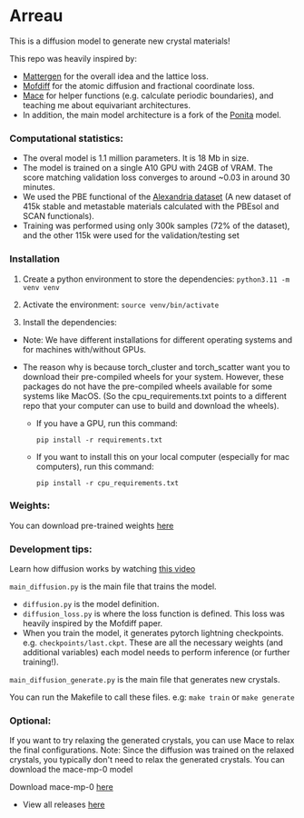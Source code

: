 # Arreau

This is a diffusion model to generate new crystal materials!

This repo was heavily inspired by:
- [Mattergen](https://arxiv.org/pdf/2312.03687.pdf) for the overall idea and the lattice loss.
- [Mofdiff](https://github.com/microsoft/MOFDiff) for the atomic diffusion and fractional coordinate loss.
- [Mace](https://github.com/ACEsuit/mace) for helper functions (e.g. calculate periodic boundaries), and teaching me about equivariant architectures.
- In addition, the main model architecture is a fork of the [Ponita](https://github.com/ebekkers/ponita/) model.

### Computational statistics:
- The overal model is 1.1 million parameters. It is 18 Mb in size.
- The model is trained on a single A10 GPU with 24GB of VRAM. The score matching validation loss converges to around ~0.03 in around 30 minutes.
- We used the PBE functional of the [Alexandria dataset](https://archive.materialscloud.org/record/2023.71) (A new dataset of 415k stable and metastable materials calculated with the PBEsol and SCAN functionals).
- Training was performed using only 300k samples (72% of the dataset), and the other 115k were used for the validation/testing set

### Installation

1. Create a python environment to store the dependencies:
`python3.11 -m venv venv`

2. Activate the environment:
`source venv/bin/activate`

3. Install the dependencies:
- Note: We have different installations for different operating systems and for machines with/without GPUs.
- The reason why is because torch_cluster and torch_scatter want you to download their pre-compiled wheels for your system. However, these packages do not have the pre-compiled wheels available for some systems like MacOS. (So the cpu_requirements.txt points to a different repo that your computer can use to build and download the wheels).

    - If you have a GPU, run this command:
        ```
        pip install -r requirements.txt
        ```

    - If you want to install this on your local computer (especially for mac computers), run this command:
        ```
        pip install -r cpu_requirements.txt
        ```

### Weights:

You can download pre-trained weights [here](https://drive.google.com/drive/folders/1y84gdxGfzeN-RU8DyVpPvCXop7Xf5slu)


### Development tips:
Learn how diffusion works by watching [this video](https://www.youtube.com/watch?v=wMmqCMwuM2Q)

`main_diffusion.py` is the main file that trains the model.
- `diffusion.py` is the model definition.
- `diffusion_loss.py` is where the loss function is defined. This loss was heavily inspired by the Mofdiff paper.
- When you train the model, it generates pytorch lightning checkpoints. e.g. `checkpoints/last.ckpt`. These are all the necessary weights (and additional variables) each model needs to perform inference (or further training!).

`main_diffusion_generate.py` is the main file that generates new crystals.

You can run the Makefile to call these files.
e.g: `make train` or `make generate`

### Optional:

If you want to try relaxing the generated crystals, you can use Mace to relax the final configurations.
Note: Since the diffusion was trained on the relaxed crystals, you typically don't need to relax the generated crystals.
You can download the mace-mp-0 model

Download mace-mp-0 [here](https://github.com/ACEsuit/mace-mp/releases/download/mace_mp_0/2024-01-07-mace-128-L2_epoch-199.model)
- View all releases [here](https://github.com/ACEsuit/mace-mp/releases/tag/mace_mp_0)